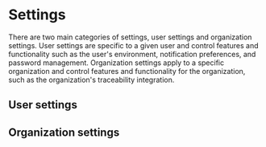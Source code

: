 # Settings

There are two main categories of settings, user settings and organization settings. User settings are specific to a given user and control features and functionality such as the user's environment, notification preferences, and password management. Organization settings apply to a specific organization and control features and functionality for the organization, such as the organization's traceability integration.

## User settings


## Organization settings


